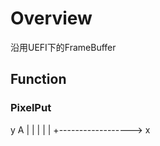 # Overview

沿用UEFI下的FrameBuffer

## Function

### PixelPut
  y
 A
 |
 |
 |
 |
 |
 +------------------> x
